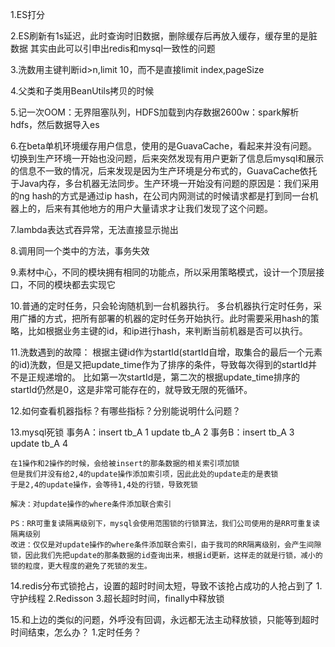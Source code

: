 1.ES打分

2.ES刷新有1s延迟，此时查询时旧数据，删除缓存后再放入缓存，缓存里的是脏数据
    其实由此可以引申出redis和mysql一致性的问题

3.洗数用主键判断id>n,limit 10，而不是直接limit index,pageSize

4.父类和子类用BeanUtils拷贝的时候

5.记一次OOM：无界阻塞队列，HDFS加载到内存数据2600w：spark解析hdfs，然后数据导入es

6.在beta单机环境缓存用户信息，使用的是GuavaCache，看起来并没有问题。切换到生产环境一开始也没问题，后来突然发现有用户更新了信息后mysql和展示的信息不一致的情况，后来发现是因为生产环境是分布式的，GuavaCache依托于Java内存，多台机器无法同步。生产环境一开始没有问题的原因是：我们采用的ng hash的方式是通过ip hash，在公司内网测试的时候请求都是打到同一台机器上的，后来有其他地方的用户大量请求才让我们发现了这个问题。

7.lambda表达式吞异常，无法直接显示抛出

8.调用同一个类中的方法，事务失效

9.素材中心，不同的模块拥有相同的功能点，所以采用策略模式，设计一个顶层接口，不同的模块都去实现它

10.普通的定时任务，只会轮询随机到一台机器执行。
    多台机器执行定时任务，采用广播的方式，把所有部署的机器的定时任务开始执行。此时需要采用hash的策略，比如根据业务主键的id，和ip进行hash，来判断当前机器是否可以执行。

11.洗数遇到的故障：
    根据主键id作为startId(startId自增，取集合的最后一个元素的id)洗数，但是又把update_time作为了排序的条件，导致每次得到的startId并不是正规递增的。
    比如第一次startId是，第二次的根据update_time排序的startId仍然是0，这是非常可能存在的，就导致无限的死循环。

12.如何查看机器指标？有哪些指标？分别能说明什么问题？

13.mysql死锁
    事务A：insert  tb_A    1
           update  tb_A    2
    事务B：insert  tb_A    3 
           update  tb_A    4

    在1操作和2操作的时候，会给被insert的那条数据的相关索引项加锁
    但是我们并没有给2,4的update操作添加索引项，因此此处的update走的是表锁
    于是2,4的update操作，会等待1,4处的行锁，导致死锁

    解决：对update操作的where条件添加联合索引

    PS：RR可重复读隔离级别下，mysql会使用范围锁的行锁算法，我们公司使用的是RR可重复读隔离级别
    改进：仅仅是对update操作的where条件添加联合索引，由于我司的RR隔离级别，会产生间隙锁，因此我们先把update的那条数据的id查询出来，根据id更新，这样走的就是行锁，减小的锁的粒度，更大程度的避免了死锁的发生。
    
14.redis分布式锁抢占，设置的超时时间太短，导致不该抢占成功的人抢占到了
    1.守护线程
    2.Redisson
    3.超长超时时间，finally中释放锁

15.和上边的类似的问题，外呼没有回调，永远都无法主动释放锁，只能等到超时时间结束，怎么办？
    1.定时任务？